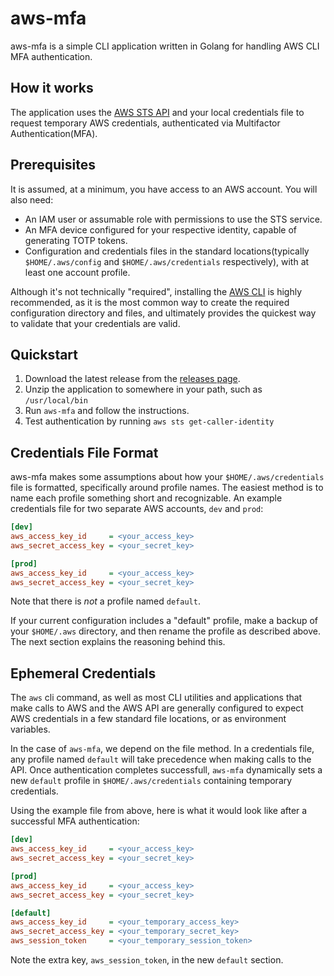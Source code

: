 # aws-mfa

aws-mfa is a simple CLI application written in Golang for handling AWS CLI MFA authentication.

## How it works

The application uses the [AWS STS API](https://docs.aws.amazon.com/STS/latest/APIReference/welcome.html) and your local credentials file to request temporary AWS credentials, authenticated via Multifactor Authentication(MFA).

## Prerequisites

It is assumed, at a minimum, you have access to an AWS account. You will also need:

- An IAM user or assumable role with permissions to use the STS service.
- An MFA device configured for your respective identity, capable of generating TOTP tokens.
- Configuration and credentials files in the standard locations(typically `$HOME/.aws/config` and `$HOME/.aws/credentials` respectively), with at least one account profile.

Although it's not technically "required", installing the [AWS CLI](https://aws.amazon.com/cli/) is highly recommended, as it is the most common way to create the required configuration directory and files, and ultimately provides the quickest way to validate that your credentials are valid.

## Quickstart

1. Download the latest release from the [releases page](https://github.com/codevbus/aws-mfa/releases).
2. Unzip the application to somewhere in your path, such as `/usr/local/bin`
3. Run `aws-mfa` and follow the instructions.
4. Test authentication by running `aws sts get-caller-identity`

## Credentials File Format

aws-mfa makes some assumptions about how your `$HOME/.aws/credentials` file is formatted, specifically around profile names. The easiest method is to name each profile something short and recognizable. An example credentials file for two separate AWS accounts, `dev` and `prod`:

``` ini
[dev]
aws_access_key_id     = <your_access_key>
aws_secret_access_key = <your_secret_key>

[prod]
aws_access_key_id     = <your_access_key> 
aws_secret_access_key = <your_secret_key> 
```

Note that there is *not* a profile named `default`.

If your current configuration includes a "default" profile, make a backup of your `$HOME/.aws` directory, and then rename the profile as described above. The next section explains the reasoning behind this.

## Ephemeral Credentials

The `aws` cli command, as well as most CLI utilities and applications that make calls to AWS and the AWS API are generally configured to expect AWS credentials in a few standard file locations, or as environment variables.

In the case of `aws-mfa`, we depend on the file method. In a credentials file, any profile named `default` will take precedence when making calls to the API. Once authentication completes successfull, `aws-mfa` dynamically sets a new `default` profile in `$HOME/.aws/credentials` containing temporary credentials.

Using the example file from above, here is what it would look like after a successful MFA authentication:

``` ini
[dev]
aws_access_key_id     = <your_access_key>
aws_secret_access_key = <your_secret_key>

[prod]
aws_access_key_id     = <your_access_key> 
aws_secret_access_key = <your_secret_key> 

[default]
aws_access_key_id     = <your_temporary_access_key>
aws_secret_access_key = <your_temporary_secret_key>
aws_session_token     = <your_temporary_session_token>
```

Note the extra key, `aws_session_token`, in the new `default` section.
